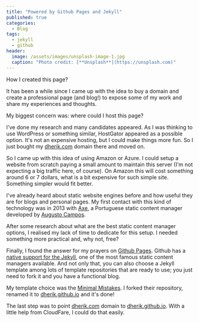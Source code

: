 ```yaml
---
title: "Powered by Github Pages and Jekyll"
published: true
categories:
  - Blog
tags:
  - jekyll
  - github
header:
  image: /assets/images/unsplash-image-1.jpg
  caption: "Photo credit: [**Unsplash**](https://unsplash.com)"
---
```


How I created this page?

It has been a while since I came up with the idea to buy a domain and create a professional page (and blog!) to expose some of my work and share my experiences and thoughts.

My biggest concern was: where could I host this page?

I've done my research and many candidates appeared. As I was thinking to use WordPress or something similar, HostGator appeared as a possible option. It's not an expensive hosting, but I could make things more fun. So I just bought my [dherik.com](https://dherik.com) domain there and moved on.

So I came up with this idea of using Amazon or Azure. I could setup a website from scratch paying a small amount to maintain this server (I'm not expecting a big traffic here, of course). On Amazon this will cost something around 6 or 7 dollars, what is a bit expensive for such simple site. Something simpler would fit better.

I've already heard about static website engines before and how useful they are for blogs and personal pages. My first contact with this kind of technology was in 2013 with [Axe](http://augustocampos.net/axe/blog/2013/06/o-que-e-o-axe.html), a Portuguese static content manager developed by [Augusto Campos](https://twitter.com/augustocc).

After some research about what are the best static content manager options, I realised my lack of time to dedicate for this setup. I needed something more practical and, why not, free? 

Finally, I found the answer for my prayers on [Github Pages](https://pages.github.com/). Github has a [native support for the Jekyll](https://jekyllrb.com/docs/github-pages/), one of the most famous static content managers available. And not only that, you can also choose a Jekyll template among lots of template repositories that are ready to use; you just need to fork it and you have a functional blog. 

My template choice was the [Minimal Mistakes](https://mmistakes.github.io/minimal-mistakes/). I forked their repository, renamed it to [dherik.github.io](https://dherik.github.io) and it's done!

The last step was to point [dherik.com](https://dherik.com) domain to [dherik.github.io](https://dherik.github.io). With a little help from CloudFare, I could do that easily.
